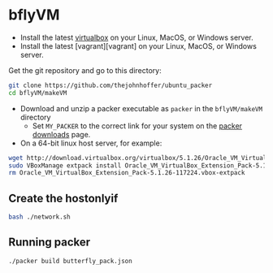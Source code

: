 # bflyVM

- Install the latest [virtualbox][virtualbox] on your Linux, MacOS, or Windows server.
- Install the latest [vagrant][vagrant] on your Linux, MacOS, or Windows server.

Get the git repository and go to this directory:

```bash
git clone https://github.com/thejohnhoffer/ubuntu_packer
cd bflyVM/makeVM
```

- Download and unzip a packer executable as `packer` in the `bflyVM/makeVM` directory
    - Set `MY_PACKER` to the correct link for your system on the [packer downloads][packer] page.
- On a 64-bit linux host server, for example:

```bash
wget http://download.virtualbox.org/virtualbox/5.1.26/Oracle_VM_VirtualBox_Extension_Pack-5.1.26-117224.vbox-extpack
sudo VBoxManage extpack install Oracle_VM_VirtualBox_Extension_Pack-5.1.26-117224.vbox-extpack
rm Oracle_VM_VirtualBox_Extension_Pack-5.1.26-117224.vbox-extpack 
```

## Create the hostonlyif

```bash
bash ./network.sh
```

## Running packer

```bash
./packer build butterfly_pack.json
```

[virtualbox]: https://www.virtualbox.org/wiki/Downloads		
[python]: https://www.python.org/downloads/ 		
[packer]: https://www.packer.io/downloads.html 
